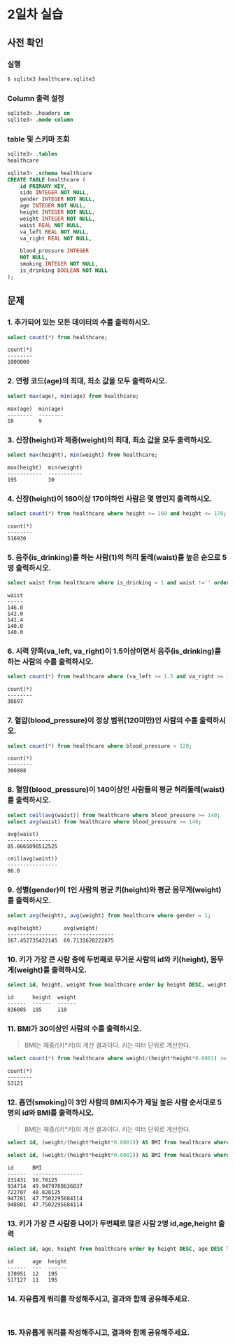 # 2일차 실습

## 사전 확인

### 실행

```bash
$ sqlite3 healthcare.sqlite3 
```

### Column 출력 설정

```sql
sqlite3> .headers on 
sqlite3> .mode column
```

### table 및 스키마 조회

```sql
sqlite3> .tables
healthcare

sqlite3> .schema healthcare
CREATE TABLE healthcare (
    id PRIMARY KEY,        
    sido INTEGER NOT NULL, 
    gender INTEGER NOT NULL,
    age INTEGER NOT NULL,  
    height INTEGER NOT NULL,
    weight INTEGER NOT NULL,
    waist REAL NOT NULL,   
    va_left REAL NOT NULL, 
    va_right REAL NOT NULL,

    blood_pressure INTEGER 
    NOT NULL,
    smoking INTEGER NOT NULL,
    is_drinking BOOLEAN NOT NULL
);
```

## 문제

### 1. 추가되어 있는 모든 데이터의 수를 출력하시오.

```sql
select count(*) from healthcare;
```

```
count(*)
--------
1000000
```

### 2. 연령 코드(age)의 최대, 최소 값을 모두 출력하시오. 

```sql
select max(age), min(age) from healthcare;
```

```
max(age)  min(age)
--------  --------
18        9
```

### 3. 신장(height)과 체중(weight)의 최대, 최소 값을 모두 출력하시오.

```sql
select max(height), min(weight) from healthcare;
```

```
max(height)  min(weight)
-----------  -----------
195          30
```

### 4. 신장(height)이 160이상 170이하인 사람은 몇 명인지 출력하시오.

```sql
select count(*) from healthcare where height >= 160 and height <= 170;
```

```
count(*)
--------
516930
```

### 5. 음주(is_drinking)를 하는 사람(1)의 허리 둘레(waist)를 높은 순으로 5명 출력하시오. 

```sql
select waist from healthcare where is_drinking = 1 and waist !='' order by waist DESC limit 5;
```

```
waist
-----
146.0
142.0
141.4
140.0
140.0
```

### 6. 시력 양쪽(va_left, va_right)이 1.5이상이면서 음주(is_drinking)를 하는 사람의 수를 출력하시오.

```sql
select count(*) from healthcare where (va_left >= 1.5 and va_right >= 1.5) and is_drinking = 1;
```

```
count(*)
--------
36697
```

### 7. 혈압(blood_pressure)이 정상 범위(120미만)인 사람의 수를 출력하시오.

```sql
select count(*) from healthcare where blood_pressure < 120;
```

```
count(*)
--------
360808
```

### 8. 혈압(blood_pressure)이 140이상인 사람들의 평균 허리둘레(waist)를 출력하시오.

```sql
select ceil(avg(waist)) from healthcare where blood_pressure >= 140;
select avg(waist) from healthcare where blood_pressure >= 140;

```

```
avg(waist)
----------------
85.8665098512525

ceil(avg(waist))
----------------
86.0
```

### 9. 성별(gender)이 1인 사람의 평균 키(height)와 평균 몸무게(weight)를 출력하시오.

```sql
select avg(height), avg(weight) from healthcare where gender = 1;
```

```
avg(height)       avg(weight)
----------------  ----------------
167.452735422145  69.7131620222875
```

### 10. 키가 가장 큰 사람 중에 두번째로 무거운 사람의 id와 키(height), 몸무게(weight)를 출력하시오.

```sql
select id, height, weight from healthcare order by height DESC, weight DESC limit 1 offset 1 ;
```

```
id      height  weight
------  ------  ------
836005  195     110
```

### 11. BMI가 30이상인 사람의 수를 출력하시오. 

> BMI는 체중/(키*키)의 계산 결과이다. 
> 키는 미터 단위로 계산한다.

```sql
select count(*) from healthcare where weight/(height*height*0.0001) >= 30;
```

```
count(*)
--------
53121
```

### 12. 흡연(smoking)이 3인 사람의 BMI지수가 제일 높은 사람 순서대로 5명의 id와 BMI를 출력하시오.

> BMI는 체중/(키*키)의 계산 결과이다. 
> 키는 미터 단위로 계산한다.

```sql
select id, (weight/(height*height*0.0001)) AS BMI from healthcare where smoking = 3 order by (weight/(height*height*0.0001)) DESC limit 5;

select id, (weight/(height*height*0.0001)) AS BMI from healthcare where smoking = 3 order by BMI  DESC limit 5;

```

```
id      BMI
------  ----------------
231431  50.78125
934714  49.9479708636837
722707  48.828125
947281  47.7502295684114
948801  47.7502295684114
```

### 13. 키가 가장 큰 사람중 나이가 두번째로 많은 사람 2명 id,age,height 출력


```sql
select id, age, height from healthcare order by height DESC, age DESC limit 2 offset 1;
```

```
id      age  height
------  ---  ------
170951  12   195
517127  11   195
```

### 14. 자유롭게 쿼리를 작성해주시고, 결과와 함께 공유해주세요.

```sql
```

```
```

### 15. 자유롭게 쿼리를 작성해주시고, 결과와 함께 공유해주세요.

```sql
```

```
```